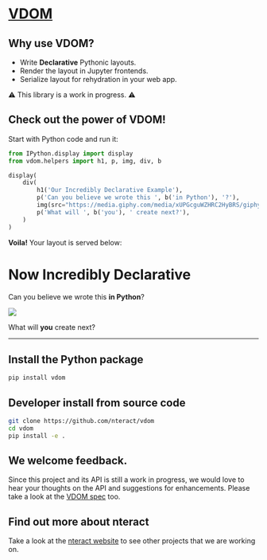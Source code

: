 # [VDOM](https://github.com/nteract/vdom)

## Why use VDOM?

- Write **Declarative** Pythonic layouts.
- Render the layout in Jupyter frontends.
- Serialize layout for rehydration in your web app.

:warning: This library is a work in progress. :warning:

## Check out the power of VDOM!

Start with Python code and run it:

```python
from IPython.display import display
from vdom.helpers import h1, p, img, div, b

display(
    div(
        h1('Our Incredibly Declarative Example'),
        p('Can you believe we wrote this ', b('in Python'), '?'),
        img(src="https://media.giphy.com/media/xUPGcguWZHRC2HyBRS/giphy.gif"),
        p('What will ', b('you'), ' create next?'),
    )
)
```

**Voila!** Your layout is served below:

# Now Incredibly Declarative

Can you believe we wrote this **in Python**?

![](https://media.giphy.com/media/xUPGcguWZHRC2HyBRS/giphy.gif)

What will **you** create next?

---

## Install the Python package

```bash
pip install vdom
```

## Developer install from source code

```bash
git clone https://github.com/nteract/vdom
cd vdom
pip install -e .
```

## We welcome feedback.

Since this project and its API is still a work in progress, we would love to
hear your thoughts on the API and suggestions for enhancements. Please take a look at the [VDOM spec](docs/spec.md) too.

## Find out more about nteract

Take a look at the [nteract website](https://nteract.io) to see other projects
that we are working on.
